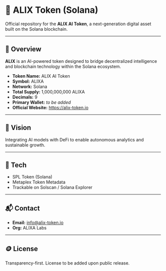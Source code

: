 # 💠 ALIX Token (Solana)

Official repository for the **ALIX AI Token**, a next-generation digital asset built on the Solana blockchain.

---

## 🔹 Overview
**ALIX** is an AI-powered token designed to bridge decentralized intelligence and blockchain technology within the Solana ecosystem.

- **Token Name:** ALIX AI Token  
- **Symbol:** ALIXA  
- **Network:** Solana  
- **Total Supply:** 1,000,000,000 ALIXA  
- **Decimals:** 9  
- **Primary Wallet:** _to be added_  
- **Official Website:** https://alix-token.io

---

## 🧠 Vision
Integrating AI models with DeFi to enable autonomous analytics and sustainable growth.

---

## 📜 Tech
- SPL Token (Solana)
- Metaplex Token Metadata
- Trackable on Solscan / Solana Explorer

---

## 📬 Contact
- **Email:** info@alix-token.io  
- **Org:** ALIXA Labs

---

## 🪙 License
Transparency-first. License to be added upon public release.
